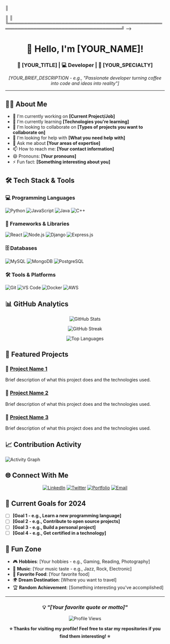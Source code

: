 <!-- 
╔══════════════════════════════════════════════════════════════════════════════════════╗
║                            🌟 PROFILE CUSTOMIZATION GUIDE 🌟                        ║
║                                                                                      ║
║ This is your GitHub profile README! Replace the placeholder text below with your    ║
║ own information to create an eye-catching profile.                                  ║
║                                                                                      ║
║ 📝 HOW TO EDIT:                                                                     ║
║ 1. Replace [YOUR_NAME] with your actual name                                        ║
║ 2. Replace [YOUR_TITLE] with your job title or role                                 ║
║ 3. Replace [YOUR_USERNAME] with your GitHub username                                ║
║ 4. Update all bracketed placeholders with your information                          ║
║ 5. Add/remove sections as needed                                                    ║
║ 6. Uncomment sections you want to use by removing <!-- and -->                      ║
║                                                                                      ║
╚══════════════════════════════════════════════════════════════════════════════════════╝
-->

<div align="center">
  
# 👋 Hello, I'm [YOUR_NAME]!

### 🚀 [YOUR_TITLE] | 💻 Developer | 🌟 [YOUR_SPECIALTY]

<!-- Replace [YOUR_BRIEF_DESCRIPTION] with a catchy one-liner about yourself -->
*[YOUR_BRIEF_DESCRIPTION - e.g., "Passionate developer turning coffee into code and ideas into reality"]*

---

<!-- ANIMATED TYPING SVG (Optional) - Replace [YOUR_USERNAME] with your GitHub username -->
<!-- 
[![Typing SVG](https://readme-typing-svg.herokuapp.com?font=Fira+Code&pause=1000&color=2196F3&width=435&lines=Welcome+to+my+GitHub+Profile!;I'm+a+passionate+developer;Always+learning+new+technologies;Let's+build+something+amazing!)](https://git.io/typing-svg)
-->

</div>

## 🧑‍💻 About Me

<!-- Replace the content below with your personal information -->
- 🔭 I'm currently working on **[Current Project/Job]**
- 🌱 I'm currently learning **[Technologies you're learning]**
- 👯 I'm looking to collaborate on **[Types of projects you want to collaborate on]**
- 🤔 I'm looking for help with **[What you need help with]**
- 💬 Ask me about **[Your areas of expertise]**
- 📫 How to reach me: **[Your contact information]**
- 😄 Pronouns: **[Your pronouns]**
- ⚡ Fun fact: **[Something interesting about you]**

## 🛠️ Tech Stack & Tools

<!-- Customize this section with your actual skills -->
### 💻 Programming Languages
![Python](https://img.shields.io/badge/-Python-3776AB?style=flat-square&logo=python&logoColor=white)
![JavaScript](https://img.shields.io/badge/-JavaScript-F7DF1E?style=flat-square&logo=javascript&logoColor=black)
![Java](https://img.shields.io/badge/-Java-007396?style=flat-square&logo=java&logoColor=white)
![C++](https://img.shields.io/badge/-C++-00599C?style=flat-square&logo=c%2B%2B&logoColor=white)
<!-- Add or remove languages as needed -->

### 🚀 Frameworks & Libraries
![React](https://img.shields.io/badge/-React-61DAFB?style=flat-square&logo=react&logoColor=black)
![Node.js](https://img.shields.io/badge/-Node.js-339933?style=flat-square&logo=node.js&logoColor=white)
![Django](https://img.shields.io/badge/-Django-092E20?style=flat-square&logo=django&logoColor=white)
![Express.js](https://img.shields.io/badge/-Express.js-000000?style=flat-square&logo=express&logoColor=white)
<!-- Add or remove frameworks as needed -->

### 🗄️ Databases
![MySQL](https://img.shields.io/badge/-MySQL-4479A1?style=flat-square&logo=mysql&logoColor=white)
![MongoDB](https://img.shields.io/badge/-MongoDB-47A248?style=flat-square&logo=mongodb&logoColor=white)
![PostgreSQL](https://img.shields.io/badge/-PostgreSQL-336791?style=flat-square&logo=postgresql&logoColor=white)
<!-- Add or remove databases as needed -->

### 🛠️ Tools & Platforms
![Git](https://img.shields.io/badge/-Git-F05032?style=flat-square&logo=git&logoColor=white)
![VS Code](https://img.shields.io/badge/-VS%20Code-007ACC?style=flat-square&logo=visual-studio-code&logoColor=white)
![Docker](https://img.shields.io/badge/-Docker-2496ED?style=flat-square&logo=docker&logoColor=white)
![AWS](https://img.shields.io/badge/-AWS-232F3E?style=flat-square&logo=amazon-aws&logoColor=white)
<!-- Add or remove tools as needed -->

## 📊 GitHub Analytics

<div align="center">
  
<!-- Replace [YOUR_USERNAME] with your actual GitHub username -->
![GitHub Stats](https://github-readme-stats.vercel.app/api?username=[YOUR_USERNAME]&show_icons=true&theme=radical&hide_border=true&count_private=true)

![GitHub Streak](https://github-readme-streak-stats.herokuapp.com/?user=[YOUR_USERNAME]&theme=radical&hide_border=true)

![Top Languages](https://github-readme-stats.vercel.app/api/top-langs/?username=[YOUR_USERNAME]&layout=compact&theme=radical&hide_border=true&langs_count=8)

</div>

## 🚀 Featured Projects

<!-- Add your best projects here -->
### 🌟 [Project Name 1](link-to-project)
Brief description of what this project does and the technologies used.

### 🌟 [Project Name 2](link-to-project)  
Brief description of what this project does and the technologies used.

### 🌟 [Project Name 3](link-to-project)
Brief description of what this project does and the technologies used.

## 📈 Contribution Activity

<!-- GitHub Activity Graph - Replace [YOUR_USERNAME] -->
![Activity Graph](https://github-readme-activity-graph.vercel.app/graph?username=[YOUR_USERNAME]&bg_color=0d1117&color=ffffff&line=00b3ff&point=f9fafa&area=true&hide_border=true)

## 🌐 Connect With Me

<div align="center">

<!-- Update these links with your actual profiles -->
[![LinkedIn](https://img.shields.io/badge/-LinkedIn-0077B5?style=for-the-badge&logo=linkedin&logoColor=white)](https://linkedin.com/in/[YOUR_LINKEDIN])
[![Twitter](https://img.shields.io/badge/-Twitter-1DA1F2?style=for-the-badge&logo=twitter&logoColor=white)](https://twitter.com/[YOUR_TWITTER])
[![Portfolio](https://img.shields.io/badge/-Portfolio-FF5722?style=for-the-badge&logo=google-chrome&logoColor=white)](https://[YOUR_WEBSITE])
[![Email](https://img.shields.io/badge/-Email-D14836?style=for-the-badge&logo=gmail&logoColor=white)](mailto:[YOUR_EMAIL])

</div>

## 🎯 Current Goals for 2024

<!-- Update with your actual goals -->
- [ ] **[Goal 1 - e.g., Learn a new programming language]**
- [ ] **[Goal 2 - e.g., Contribute to open source projects]**
- [ ] **[Goal 3 - e.g., Build a personal project]**
- [ ] **[Goal 4 - e.g., Get certified in a technology]**

## 🎉 Fun Zone

<!-- Customize this section with your interests -->
- 🎮 **Hobbies**: [Your hobbies - e.g., Gaming, Reading, Photography]
- 🎵 **Music**: [Your music taste - e.g., Jazz, Rock, Electronic]
- 🍕 **Favorite Food**: [Your favorite food]
- 🌍 **Dream Destination**: [Where you want to travel]
- 🏆 **Random Achievement**: [Something interesting you've accomplished]

---

<div align="center">
  
### 💡 *"[Your favorite quote or motto]"*

![Profile Views](https://komarev.com/ghpvc/?username=[YOUR_USERNAME]&color=blueviolet&style=flat-square&label=Profile+Views)

**⭐ Thanks for visiting my profile! Feel free to star my repositories if you find them interesting! ⭐**

</div>

<!-- 
╔══════════════════════════════════════════════════════════════════════════════════════╗
║                                   📋 QUICK TIPS                                     ║
║                                                                                      ║
║ 🔧 To customize further:                                                            ║
║ • Visit https://shields.io/ for more badge options                                  ║
║ • Check https://github.com/anuraghazra/github-readme-stats for stats customization ║
║ • Explore https://github.com/DenverCoder1/readme-typing-svg for typing animations  ║
║ • Use https://emojipedia.org/ to find more emojis                                   ║
║                                                                                      ║
║ 🎨 Color themes available: dark, radical, merko, gruvbox, tokyonight, onedark,     ║
║     cobalt, synthwave, highcontrast, dracula, prussian, monokai, vue, etc.         ║
║                                                                                      ║
╚══════════════════════════════════════════════════════════════════════════════════════╝
-->